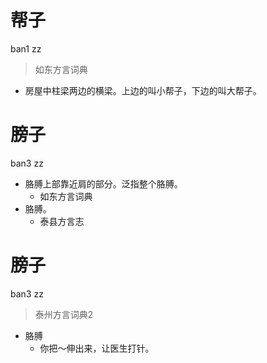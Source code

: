 # 帮子
ban1 zz
> 如东方言词典
- 房屋中柱梁两边的横梁。上边的叫小帮子，下边的叫大帮子。

# 膀子
ban3 zz
+ 胳膊上部靠近肩的部分。泛指整个胳膊。
  * 如东方言词典
+ 胳膊。
  * 泰县方言志


# 膀子
ban3 zz
> 泰州方言词典2
- 胳膊
  - 你把～伸出来，让医生打针。